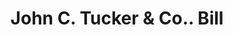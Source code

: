 ---
doi: 10.7916/D80P2B52
date_other: '1850'
date_other_textual: 1850-1859
form: printed ephemera
genre:
- Invoices
name:
- John C. Tucker & Co.
object_in_context_url: https://biggert.cul.columbia.edu/items/view/ave_biggert_01661
subject_hierarchical_geographic:
- New York, New York, United States
subject_name:
- John C. Tucker & Co.
title: John C. Tucker & Co.. Bill
sort_title: John C. Tucker & Co.. Bill
call_number: ave_biggert_01661
coordinates:
- 40.71277777777778,-74.00583333333333
pid: ave_biggert_01661
identifiers: ave_biggert_01661
thumbnail: https://derivativo-2.library.columbia.edu/iiif/2/ldpd:490711/full/!256,256/0/native.jpg
permalink: /biggert/ave_biggert_01661/
layout: iiif-image-page
---